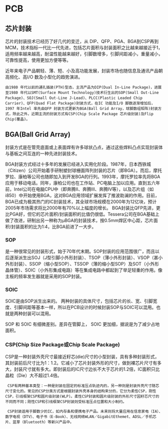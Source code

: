 # PCB 

## 芯片封装
 芯片的封装技术已经历了好几代的变迁，从 DIP、QFP、PGA、BGA到CSP再到MCM，技术指标一代比一代先进，包括芯片面积与封装面积之比越来越接近于1，适用频率越来越高，耐温性能越来越好，引脚数增多，引脚间距减小，重量减小，可靠性提高，使用更加方便等等。

 近年来电子产品朝轻、薄、短、小及高功能发展，封装市场也随信息及通讯产品朝高频化、高I/O 数及小型化的趋势演进。
 
    由1980 年代以前的通孔插装(PTH)型态，主流产品为DIP(Dual In-Line Package)，进展至1980 年代以SMT(Surface Mount Technology)技术衍生出的SOP(Small Out-Line Package)、SOJ(Small Out-Line J-Lead)、PLCC(Plastic Leaded Chip Carrier)、QFP(Quad Flat Package)封装方式，在IC 功能及I/O 脚数逐渐增加后，1997 年Intel 率先由QFP 封装方式更新为BGA(Ball Grid Array，球脚数组矩阵)封装方式，除此之外，近期主流的封装方式有CSP(Chip Scale Package 芯片级封装)及Flip Chip(覆晶)。

## BGA(Ball Grid Array) 
封装方式是在管壳底面或上表面焊有许多球状凸点，通过这些焊料凸点实现封装体与基板之间互连的一种先进封装技术。

BGA封装方式经过十多年的发展已经进入实用化阶段。1987年，日本西铁城（Citizen）公司开始着手研制塑封球栅面阵列封装的芯片（即BGA）。而后，摩托罗拉、康柏等公司也随即加入到开发BGA的行列。1993年，摩托罗拉率先将BGA应用于移动电话。同年，康柏公司也在工作站、PC电脑上加以应用。直到五六年前，Intel公司在电脑CPU中（即奔腾II、奔腾III、奔腾IV等），以及芯片组（如i850）中开始使用BGA，这对BGA应用领域扩展发挥了推波助澜的作用。目前，BGA已成为极其热门的IC封装技术，其全球市场规模在2000年为12亿块，预计2005年市场需求将比2000年有70%以上幅度的增长。
     BGA封装比QFP先进，更比PGA好，但它的芯片面积/封装面积的比值仍很低。Tessera公司在BGA基础上做了改进，研制出另一种称为μBGA的封装技术，按0.5mm焊区中心距，芯片面积/封装面积的比为1:4，比BGA前进了一大步。
### SOP
是一种很常见的封装形式，始于70年代末期。SOP封装的应用范围很广，而且以后逐渐派生出SOJ（J型引脚小外形封装）、TSOP（薄小外形封装）、VSOP（甚小外形封装）、SSOP（缩小型SOP）、TSSOP（薄的缩小型SOP）及SOT（小外形晶体管）、SOIC（小外形集成电路）等在集成电路中都起到了举足轻重的作用。像主板的频率发生器就是采用的SOP封装。

### SOIC
SOIC是由SOP派生出来的。 两种封装的具体尺寸，包括芯片的长、宽、引脚宽度、引脚间距等基本一样，所以在PCB设计的时候封装SOP与SOIC可以混用。也就是两种封装可以混用。
 
SOP 和 SOIC 有细微差别。差异在管脚上， SOIC 更加细，据说是为了减少占地面积。

### CSP(Chip Size Package或Chip Scale Package) 

CSP是一种封装外壳尺寸最接近籽芯(die)尺寸的小型封装，具有多种封装形式，其封装前后尺寸比为1：1.2。它减小了芯片封装外形的尺寸，做到裸芯片尺寸有多大，封装尺寸就有多大。即封装后的IC尺寸边长不大于芯片的1.2倍，IC面积只比晶粒（Die）大不超过1.4倍。

     CSP有两种基本类型：一种是封装在固定的标准压点轨迹内的，另一种则是封装外壳尺寸随芯尺寸变化的。常见的CSP分类方式是根据封装外壳本身的结构来分的，它分为柔性CSP，刚性CSP，引线框架CSP和圆片级封装(WLP)。柔性CSP封装和圆片级封装的外形尺寸因籽芯尺寸的不同而不同；刚性CSP和引线框架CSP封装则受标准压点位置和大小制约。
     
     CSP封装适用于脚数少的IC，如内存条和便携电子产品。未来则将大量应用在信息家电（IA）、数字电视（DTV）、电子书（E-Book）、无线网络WLAN／GigabitEthemet、ADSL／手机芯片、蓝芽（Bluetooth）等新兴产品中。
     